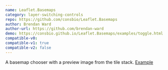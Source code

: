 ```yaml
---
name: Leaflet.Basemaps
category: layer-switching-controls
repo: https://github.com/consbio/Leaflet.Basemaps
author: Brendan Ward
author-url: https://github.com/brendan-ward
demo: https://consbio.github.io/Leaflet.Basemaps/examples/toggle.html
compatible-v0:
compatible-v1: true
compatible-v2: false
---
```


A basemap chooser with a preview image from the tile stack.			<a href="http://consbio.github.io/Leaflet.Basemaps/">Example</a>

